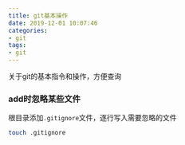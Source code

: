 ```yaml
---
title: git基本操作
date: 2019-12-01 10:07:46
categories:
- git
tags:
- git
---
```


关于git的基本指令和操作，方便查询
<!--more-->

### add时忽略某些文件

根目录添加```.gitignore```文件，逐行写入需要忽略的文件
```bash
touch .gitignore
```